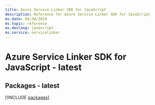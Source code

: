 ```yaml
---
title: Azure Service Linker SDK for JavaScript
description: Reference for Azure Service Linker SDK for JavaScript
ms.date: 04/30/2024
ms.topic: reference
ms.devlang: javascript
ms.service: servicelinker
---
```

# Azure Service Linker SDK for JavaScript - latest
## Packages - latest
[!INCLUDE [packages](service-linker-index.md)]
